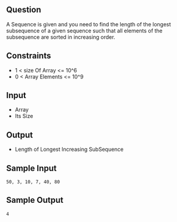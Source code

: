 ## Question
A Sequence is given and you need to find the length of the longest subsequence of a given sequence such that all elements of the subsequence are sorted in increasing order.


## Constraints
-  1 < size Of Array <= 10^6
-  0 < Array Elements <= 10^9

## Input
- Array
- Its Size

## Output
- Length of Longest Increasing SubSequence

## Sample Input  
```
50, 3, 10, 7, 40, 80
```

## Sample Output
```
4
```
